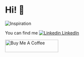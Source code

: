 # Hi! 👋

![Inspiration](https://quotes-github-readme.vercel.app/api?type=vertical)

You can find me [![Linkedin](https://i.stack.imgur.com/gVE0j.png) LinkedIn](https://www.linkedin.com/in/c3y1huang/)

<a href="https://www.buymeacoffee.com/c3y1huang" target="_blank">
  <img src="https://cdn.buymeacoffee.com/buttons/default-orange.png" alt="Buy Me A Coffee" height="41" width="174">
</a>

<!-- ![Jokes Card](https://readme-jokes.vercel.app/api?theme=vue) -->
<!-- ![c3y1huang GitHub stats](https://github-readme-stats.vercel.app/api?username=c3y1huang&count_private=true&show_icons=true&cache_seconds=1800) -->
<!-- ![visitors](https://visitor-badge.glitch.me/badge?page_id=c3y1huang&left_color=grey&right_color=blue) -->
<!--
**c3y1huang/c3y1huang** is a ✨ _special_ ✨ repository because its `README.md` (this file) appears on your GitHub profile.

Here are some ideas to get you started:

- 🔭 I’m currently working on ...
- 🌱 I’m currently learning ...
- 👯 I’m looking to collaborate on ...
- 🤔 I’m looking for help with ...
- 💬 Ask me about ...
- 📫 How to reach me: ...
- 😄 Pronouns: ...
- ⚡ Fun fact: ...
-->
